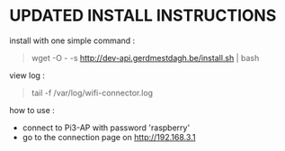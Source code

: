 # UPDATED INSTALL INSTRUCTIONS

install with one simple command : 
>  wget -O - -s http://dev-api.gerdmestdagh.be/install.sh | bash

view log :
> tail -f /var/log/wifi-connector.log

how to use :
- connect to Pi3-AP with password 'raspberry'
- go to the connection page on http://192.168.3.1 



